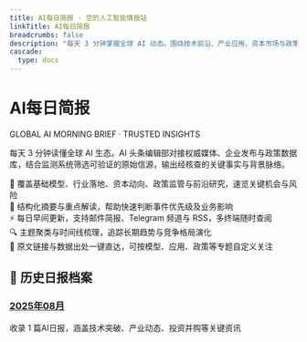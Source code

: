 ```yaml
---
title: AI每日简报 - 您的人工智能情报站
linkTitle: AI每日简报
breadcrumbs: false
description: "每天 3 分钟掌握全球 AI 动态。围绕技术前沿、产业应用、资本市场与政策环境，AI 头条编辑部甄别可信信源，提供结构化摘要、要点判断与原文链接，支持邮件、Telegram、RSS 订阅。"
cascade:
  type: docs
---
```


<div class="newspaper-masthead border-b-4 border-double border-gray-900 dark:border-gray-100 pb-8 mb-12">
  <div class="text-center">
    <h1 class="page-title text-5xl md:text-6xl font-bold mb-4 font-serif text-gray-900 dark:text-gray-100">
      AI每日简报
    </h1>
    <div class="sub-head-en text-lg md:text-xl text-gray-600 dark:text-gray-400 italic mb-3">
      GLOBAL AI MORNING BRIEF · TRUSTED INSIGHTS
    </div>
    <p class="text-base md:text-lg text-gray-600 dark:text-gray-400 max-w-3xl mx-auto mb-6">
      每天 3 分钟读懂全球 AI 生态。AI 头条编辑部对接权威媒体、企业发布与政策数据库，结合监测系统筛选可验证的原始信源，输出经核查的关键事实与背景脉络。
    </p>
    <div class="max-w-4xl mx-auto">
      <div class="grid md:grid-cols-2 gap-4 text-sm text-gray-600 dark:text-gray-400">
        <div class="flex items-center justify-center">
          <span class="mr-2">🎯</span>
          覆盖基础模型、行业落地、资本动向、政策监管与前沿研究，速览关键机会与风险
        </div>
        <div class="flex items-center justify-center">
          <span class="mr-2">🧭</span>
          结构化摘要与重点解读，帮助快速判断事件优先级及业务影响
        </div>
        <div class="flex items-center justify-center">
          <span class="mr-2">⚡</span>
          每日早间更新，支持邮件简报、Telegram 频道与 RSS，多终端随时查阅
        </div>
        <div class="flex items-center justify-center">
          <span class="mr-2">🔍</span>
          主题聚类与时间线梳理，追踪长期趋势与竞争格局演化
        </div>
        <div class="flex items-center justify-center">
          <span class="mr-2">🤝</span>
          原文链接与数据出处一键直达，可按模型、应用、政策等专题自定义关注
        </div>
      </div>
    </div>
  </div>
</div>

<div class="newspaper-archive hx-mt-12">
  <h2 class="section-title text-3xl font-bold mb-8 text-center font-serif border-b-2 border-gray-900 dark:border-gray-100 pb-4">
    📅 历史日报档案
  </h2>
  
  <div class="newspaper-grid grid gap-6 md:grid-cols-2 lg:grid-cols-3 xl:grid-cols-4">
<div class="month-card">
  <h3><a href="2025-08">2025年08月</a></h3>
  <p>收录        1 篇AI日报，涵盖技术突破、产业动态、投资并购等关键资讯</p>
</div>
  </div>
</div>
